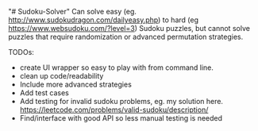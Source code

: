"# Sudoku-Solver" 
Can solve easy (eg. http://www.sudokudragon.com/dailyeasy.php) to hard (eg https://www.websudoku.com/?level=3) Sudoku puzzles, but cannot solve puzzles that require randomization or advanced permutation strategies. 

TODOs: 
- create UI wrapper so easy to play with from command line.
- clean up code/readability
- Include more advanced strategies 
- Add test cases
- Add testing for invalid sudoku problems, eg. my solution here. https://leetcode.com/problems/valid-sudoku/description/
- Find/interface with good API so less manual testing is needed
